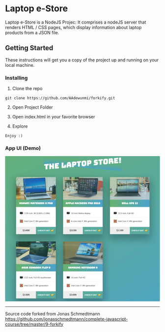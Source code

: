 # Laptop e-Store 

Laptop e-Store is a NodeJS Projec: It comprises a nodeJS server that renders HTML / CSS pages, which display information about laptop products from a JSON file. 

## Getting Started

These instructions will get you a copy of the project up and running on your local machine.

### Installing

1. Clone the repo

```
git clone https://github.com/AAdewunmi/forkify.git
```

2. Open Project Folder

3. Open index.html in your favorite browser

4. Explore

```
Enjoy :)
```

### App UI (Demo)

![Image description](Screenshot_The-Laptop-Store%20.png)

---

Source code forked from Jonas Schmedtmann https://github.com/jonasschmedtmann/complete-javascript-course/tree/master/9-forkify
